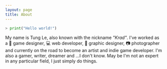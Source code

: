```yaml
---
layout: page
title: About
---
```


```python
> print("Hello world!")
```

My name is Tung Le, also known with the nickname *"Krad"*. I've worked as a 👾 game designer, 💻 web developer, 📐 graphic designer, 📷 photographer and currently on the road to become an artist and indie game developer. I'm also a gamer, writer, dreamer and ...I don't know. May be I'm not an expert in any particular field, I just simply do things.


